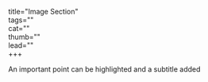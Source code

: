 title="Image Section"  
tags=""  
cat=""  
thumb=""  
lead=""  
+++


An important point can be highlighted and a subtitle added
